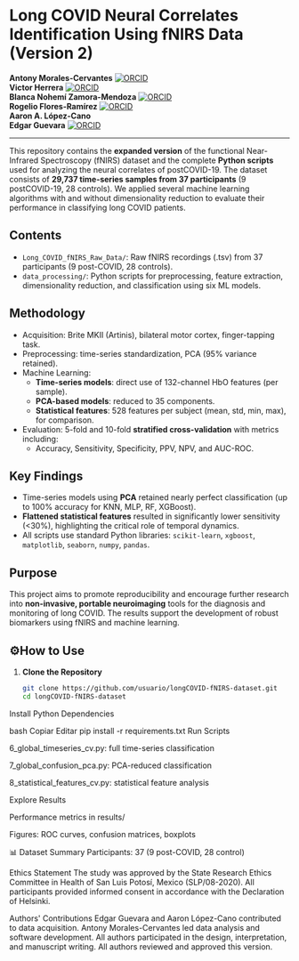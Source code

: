# Long COVID Neural Correlates Identification Using fNIRS Data (Version 2)

**Antony Morales-Cervantes** [![ORCID](https://img.shields.io/badge/ORCID-0000--0003--3669--2638-green)](https://orcid.org/0000-0003-3669-2638)  
**Victor Herrera** [![ORCID](https://img.shields.io/badge/ORCID-0000--0003--1367--8622-green)](https://orcid.org/0000-0003-1367-8622)  
**Blanca Nohemí Zamora-Mendoza** [![ORCID](https://img.shields.io/badge/ORCID-0000--0003--0093--7752-green)](https://orcid.org/0000-0003-0093-7752)  
**Rogelio Flores-Ramírez** [![ORCID](https://img.shields.io/badge/ORCID-0000--0003--2263--6280-green)](https://orcid.org/0000-0003-2263-6280)  
**Aaron A. López-Cano**  
**Edgar Guevara** [![ORCID](https://img.shields.io/badge/ORCID-0000--0002--2313--2810-green)](https://orcid.org/0000-0002-2313-2810)

---
This repository contains the **expanded version** of the functional Near-Infrared Spectroscopy (fNIRS) dataset and the complete **Python scripts** used for analyzing the neural correlates of postCOVID-19. The dataset consists of **29,737 time-series samples from 37 participants** (9 postCOVID-19, 28 controls). We applied several machine learning algorithms with and without dimensionality reduction to evaluate their performance in classifying long COVID patients.

## Contents

- `Long_COVID_fNIRS_Raw_Data/`: Raw fNIRS recordings (.tsv) from 37 participants (9 post-COVID, 28 controls).
- `data_processing/`: Python scripts for preprocessing, feature extraction, dimensionality reduction, and classification using six ML models.



## Methodology

- Acquisition: Brite MKII (Artinis), bilateral motor cortex, finger-tapping task.
- Preprocessing: time-series standardization, PCA (95% variance retained).
- Machine Learning:
  - **Time-series models**: direct use of 132-channel HbO features (per sample).
  - **PCA-based models**: reduced to 35 components.
  - **Statistical features**: 528 features per subject (mean, std, min, max), for comparison.
- Evaluation: 5-fold and 10-fold **stratified cross-validation** with metrics including:
  - Accuracy, Sensitivity, Specificity, PPV, NPV, and AUC-ROC.

## Key Findings

- Time-series models using **PCA** retained nearly perfect classification (up to 100% accuracy for KNN, MLP, RF, XGBoost).
- **Flattened statistical features** resulted in significantly lower sensitivity (<30%), highlighting the critical role of temporal dynamics.
- All scripts use standard Python libraries: `scikit-learn`, `xgboost`, `matplotlib`, `seaborn`, `numpy`, `pandas`.

## Purpose

This project aims to promote reproducibility and encourage further research into **non-invasive, portable neuroimaging** tools for the diagnosis and monitoring of long COVID. The results support the development of robust biomarkers using fNIRS and machine learning.

## ⚙How to Use

1. **Clone the Repository**
   ```bash
   git clone https://github.com/usuario/longCOVID-fNIRS-dataset.git
   cd longCOVID-fNIRS-dataset
Install Python Dependencies

bash
Copiar
Editar
pip install -r requirements.txt
Run Scripts

6_global_timeseries_cv.py: full time-series classification

7_global_confusion_pca.py: PCA-reduced classification

8_statistical_features_cv.py: statistical feature analysis

Explore Results

Performance metrics in results/

Figures: ROC curves, confusion matrices, boxplots

📊 Dataset Summary
Participants: 37 (9 post-COVID, 28 control)



Ethics Statement
The study was approved by the State Research Ethics Committee in Health of San Luis Potosí, Mexico (SLP/08-2020). All participants provided informed consent in accordance with the Declaration of Helsinki.

Authors' Contributions
Edgar Guevara and Aaron López-Cano contributed to data acquisition. Antony Morales-Cervantes led data analysis and software development. All authors participated in the design, interpretation, and manuscript writing. All authors reviewed and approved this version.
